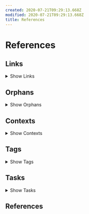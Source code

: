```yaml
---
created: 2020-07-21T09:29:13.668Z
modified: 2020-07-21T09:29:13.668Z
title: References
---
```


# References

## Links

<details>
<summary>Show Links</summary>

* [Readme][README] = `README.md`:
  * [00000001],[00000000]
  * No backlinks

</details>

## Orphans

<details>
<summary>Show Orphans</summary>

* [Readme][README] `README.md`: [This is a link to a page that doesn't exist - an orphan]

</details>

## Contexts

<details>
<summary>Show Contexts</summary>



</details>

## Tags

<details>
<summary>Show Tags</summary>

* #hashtag : [Readme][README]


</details>

## Tasks

<details>
<summary>Show Tasks</summary>



### Readme [README.md](./README.md):

<details>

* [ ] This is a task
* [ ] Also supports tasks in a bullet list

</details>

</details>

## References

[README]: ./README.md (Readme)